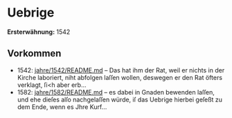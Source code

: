 # Uebrige

**Ersterwähnung:** 1542

## Vorkommen
- 1542: [jahre/1542/README.md](../jahre/1542/README.md) – Das hat ihm der Rat, weil
er nichts in der Kirche laboriert, niht abfolgen laſſen
wollen, deswegen er den Rat öfters verklagt, ſi<h aber
erb...
- 1582: [jahre/1582/README.md](../jahre/1582/README.md) – es dabei in Gnaden bewenden laſſen,
und ehe dieſes alſo nachgelaſſen würde, iſ das Uebrige
hierbei geſeßt zu dem Ende, wenn es Jhre Kurf...
